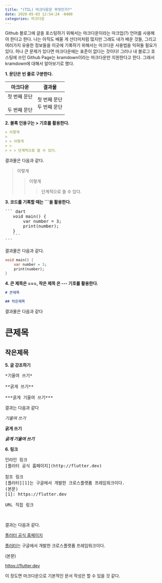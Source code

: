 ```yaml
---
title: "(TIL) 마크다운은 무엇인가?"
date: 2020-05-03 12:54:24 -0400
categories: 마크다운
---
```


Github 블로그에 글을 포스팅하기 위해서는 마크다운이라는 마크업(?) 언어를 사용해야 한다고 한다. 나는 아직도 배울 게 산더미처럼 많지만 그래도 내가 배운 것들, 그리고 여러가지 유용한 정보들을 이곳에 기록하기 위해서는 마크다운 사용법을 익혀둘 필요가 있다.
허나 큰 문제가 있다면 마크다운에는 표준이 없다는 것이다! 그러나 내 블로그 호스팅에 쓰인 Github Page는 kramdown이라는 마크다운만 지원한다고 한다. 그래서 kramdown에 대해서 알아보기로 했다.

**1. 문단은 빈 줄로 구분한다.**

|              마크다운              |             결과물             |
| :--------------------------------: | :----------------------------: |
| 첫 번째 문단</br></br>두 번째 문단 | 첫 번째 문단 </br>두 번째 문단 |

**2. 블록 인용구는 \> 기호를 활용한다.**

```markdown
> 이렇게
>
> > 이렇게
> >
> > > 단계적으로 쓸 수 있다.
```

결과물은 다음과 같다.

> 이렇게
>
> > 이렇게
> >
> > > 단계적으로 쓸 수 있다.

**3. 코드를 기록할 때는 \```을 활용한다.**

<pre>
``` dart
   void main() {
       var number = 3;
       print(number);
   }
   ```
```
</pre>

결과물은 다음과 같다.

```dart
void main() {
    var number = 3;
    print(number);
}
```

**4. 큰 제목은 \===, 작은 제목 은 \--- 기호를 활용한다.**

```markdown
# 큰제목

## 작은제목
```

결과물은 다음과 같다

# 큰제목

## 작은제목

**5. 글 강조하기**

<pre>
*기울여 쓰기*

**굵게 쓰기**

***굵게 기울여 쓰기***
</pre>

결과는 다음과 같다

_기울여 쓰기_

**굵게 쓰기**

**_굵게 기울여 쓰기_**

**6. 링크**

<pre>
인라인 링크
[플러터 공식 홈페이지](http://flutter.dev)

참조 링크
[플러터][1]는 구글에서 개발한 크로스플랫폼 프레임워크이다.
(본문)
[1]: https://flutter.dev

URL 직접 링크
<https://flutter.dev>

</pre>

결과는 다음과 같다.

[플러터 공식 홈페이지](http://flutter.dev)

[플러터][1]는 구글에서 개발한 크로스플랫폼 프레임워크이다.

(본문)

[1]: https://flutter.dev

<https://flutter.dev>

이 정도면 마크다운으로 기본적인 문서 작성은 할 수 있을 것 같다.
